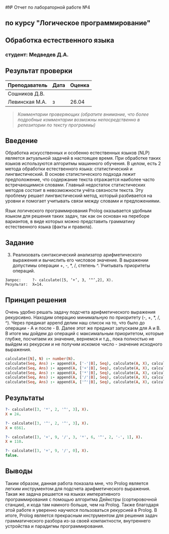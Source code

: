 #№ Отчет по лабораторной работе №4
## по курсу "Логическое программирование"

## Обработка естественного языка

### студент: Медведев Д.А.

## Результат проверки

| Преподаватель     | Дата         |  Оценка       |
|-------------------|--------------|---------------|
| Сошников Д.В. |              |               |
| Левинская М.А.|     з        |      26.04    |

> *Комментарии проверяющих (обратите внимание, что более подробные комментарии возможны непосредственно в репозитории по тексту программы)*


## Введение

Обработка искусственных и особенно естественных языков (NLP) является актуальной задачей в настоящее время. При обработке таких языков
используются алгоритмы машинного обучения. В целом, есть 2 метода обработки естественного языка: статистический и лингвистический. 
В основе статистического подхода лежит предположение, что содержание текста отражается наиболее часто встречающимися словами. 
Главный недостаток статистических методов состоит в невозможности учёта связности текста. Эту проблему решает лингвистический метод,
который разбивается на уровни и помогает учитывать связи между словами и предложениями.
 
Язык логического программирования Prolog оказывается удобным языком для решения таких задач, так как он основан на переборе вариантов,
в виде которых можно представить грамматику естественного языка (факты и правила).

## Задание

3. Реализовать синтаксический анализатор арифметического выражения и вычислить его числовое значение. 
В выражении допустимы операции +, -, *, /, степень ^. Учитывать приоритеты операций.

```
Запрос:     ?- calculate([5, ‘+’, 3, ‘^’,2], X).
Результат:  X=14.
```

## Принцип решения

Очень удобно решать задачу подсчета арифметического выражения рекурсивно. Находим операцию минимальную по приоритету (-, +, *, /, ^). 
Через предикат append делим наш список на то, что было до операции - A и после - B. Далее этот же предикат запускаем для A и B. 
В итоге мы дойдем до операций с максимальным приоритетом, которые глубже, посчитаем их значение, вернемся и т.д., пока полностью не 
выйдем из рекурсии и не получим искомое число - значение исходного выражения.

```prolog
calculate([N], N) :- number(N).
calculate(Seq, Ans) :- append(A, ['-'|B], Seq), calculate(A, X), calculate(B, Y), !, Ans is X - Y.
calculate(Seq, Ans) :- append(A, ['+'|B], Seq), calculate(A, X), calculate(B, Y), !, Ans is X + Y.
calculate(Seq, Ans) :- append(A, ['*'|B], Seq), calculate(A, X), calculate(B, Y), !, Ans is X * Y.
calculate(Seq, Ans) :- append(A, ['/'|B], Seq), calculate(A, X), calculate(B, Y), !, Y \= 0, Ans is X / Y.
calculate(Seq, Ans) :- append(A, ['^'|B], Seq), calculate(A, X), calculate(B, Y), !, Ans is X ** Y.
```

## Результаты

```prolog
?- calculate([3, '*', 2, '^', 3], X).
X = 24.

?- calculate([3, '^', 2, '^', 3], X).
X = 6561.

?- calculate([3, '+', 9, '/', 3, '*', 6, '^', 2, '-', 1], X).
X = 110.

?- calculate([3, '+', 9, '/', 0], X).
false.
```

## Выводы

Таким образом, данная работа показала мне, что Prolog является легким инструментом для подсчета арифметического выражения. Такая же
задача решается на языках императивного программирования с помощью алгоритма Дейкстры (сортировочной станции), и кода там намного 
больше, чем на Prolog. Также благодаря этой работе я уверенно научился пользоваться рекурсией в Prolog. В итоге, Prolog является
прекрасным инструментом для решения задач грамматического разбора из-за своей компактности, внутреннего устройства и парадигмы 
программирования.   



